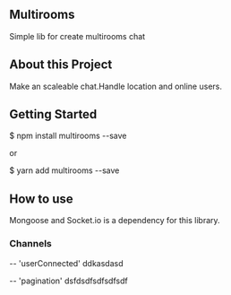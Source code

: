 ## Multirooms

Simple lib for create multirooms chat

## About this Project

Make an scaleable chat.Handle location and online users.

## Getting Started

$ npm install multirooms --save

or

$ yarn add multirooms --save


## How to use

Mongoose and Socket.io is a dependency for this library. 

### Channels

-- 'userConnected' 
  ddkasdasd
  
-- 'pagination'
  dsfdsdfsdfsdfsdf
